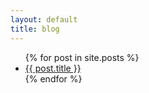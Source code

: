 ```yaml
---
layout: default
title: blog
---
```

<ul>
  {% for post in site.posts %}
    <li>
      <a href='{{ post.url }}'>{{ post.title }}</a>
    </li>
  {% endfor %}
</ul>
